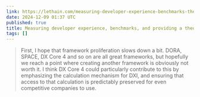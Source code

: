 ```yaml
---
link: https://lethain.com/measuring-developer-experience-benchmarks-theory-of-improvement/
date: 2024-12-09 01:37 UTC
published: true
title: Measuring developer experience, benchmarks, and providing a theory of improvement.
tags: []
---
```


> First, I hope that framework proliferation slows down a bit. DORA, SPACE, DX Core 4 and so on are all great frameworks, but hopefully we reach a point where creating another framework is obviously not worth it. I think DX Core 4 could particularly contribute to this by emphasizing the calculation mechanism for DXI, and ensuring that access to that calculation is predictably preserved for even competitive companies to use.
